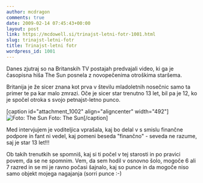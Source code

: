 ```yaml
---
author: mcdragon
comments: true
date: 2009-02-14 07:45:43+00:00
layout: post
link: https://mcdowell.si/trinajst-letni-fotr-1001.html
slug: trinajst-letni-fotr
title: Trinajst-letni fotr
wordpress_id: 1001
---
```


Danes zjutraj so na Britanskih TV postajah predvajali video, ki ga je časopisna hiša The Sun posnela z novopečenima otroškima staršema.

Britanija je že sicer znana kot prva v številu mladoletnih nosečnic samo ta primer te pa kar malo zmrazi. Oče je sicer star trenutno 13 let, bil pa je 12, ko je spočel otroka s svojo petnajst-letno punco.

[caption id="attachment_1002" align="aligncenter" width="492"]![Foto: The Sun](https://mcdowell.si/wp-content/uploads/2009/02/mladoletna_starsa1-1.jpg) Foto: The Sun[/caption]

Med intervjujem je voditeljica vprašala, kaj bo delal v s smislu finančne podpore in fant ni vedel, kaj pomeni beseda "finančno" - seveda ne razume, saj je star 13 let!!!

Ob takih trenutkih se spomniš, kaj si ti počel v tej starosti in po pravici povem, da se ne spomnim. Vem, da sem hodil v osnovno šolo, mogoče 6 ali 7 razred in se mi je ravno počasi šajnalo, kaj so punce in da mogoče niso samo objekt mojega nagajanja (sorri punce :-)
